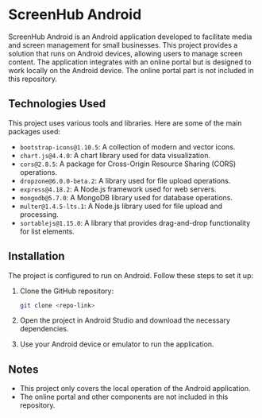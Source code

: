 # ScreenHub Android

ScreenHub Android is an Android application developed to facilitate media and screen management for small businesses. This project provides a solution that runs on Android devices, allowing users to manage screen content. The application integrates with an online portal but is designed to work locally on the Android device. The online portal part is not included in this repository.

## Technologies Used

This project uses various tools and libraries. Here are some of the main packages used:

- `bootstrap-icons@1.10.5`: A collection of modern and vector icons.
- `chart.js@4.4.0`: A chart library used for data visualization.
- `cors@2.8.5`: A package for Cross-Origin Resource Sharing (CORS) operations.
- `dropzone@6.0.0-beta.2`: A library used for file upload operations.
- `express@4.18.2`: A Node.js framework used for web servers.
- `mongodb@5.7.0`: A MongoDB library used for database operations.
- `multer@1.4.5-lts.1`: A Node.js library used for file upload and processing.
- `sortablejs@1.15.0`: A library that provides drag-and-drop functionality for list elements.

## Installation

The project is configured to run on Android. Follow these steps to set it up:

1. Clone the GitHub repository:

    ```bash
    git clone <repo-link>
    ```

2. Open the project in Android Studio and download the necessary dependencies.

3. Use your Android device or emulator to run the application.

## Notes

- This project only covers the local operation of the Android application.
- The online portal and other components are not included in this repository.
